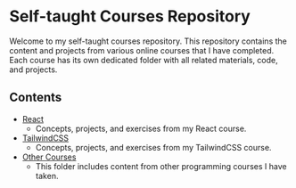 # Self-taught Courses Repository

Welcome to my self-taught courses repository. This repository contains the content and projects from various online courses that I have completed. Each course has its own dedicated folder with all related materials, code, and projects.

## Contents

- [React](./React)
  - Concepts, projects, and exercises from my React course.
- [TailwindCSS](./TailwindCSS)
  - Concepts, projects, and exercises from my TailwindCSS course.
- [Other Courses](./OtherCourses)
  - This folder includes content from other programming courses I have taken.
